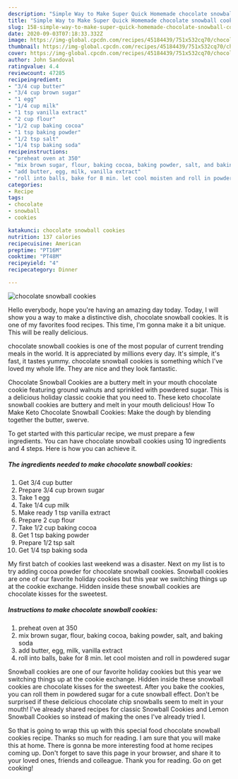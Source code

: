 ```yaml
---
description: "Simple Way to Make Super Quick Homemade chocolate snowball cookies"
title: "Simple Way to Make Super Quick Homemade chocolate snowball cookies"
slug: 158-simple-way-to-make-super-quick-homemade-chocolate-snowball-cookies
date: 2020-09-03T07:18:33.332Z
image: https://img-global.cpcdn.com/recipes/45184439/751x532cq70/chocolate-snowball-cookies-recipe-main-photo.jpg
thumbnail: https://img-global.cpcdn.com/recipes/45184439/751x532cq70/chocolate-snowball-cookies-recipe-main-photo.jpg
cover: https://img-global.cpcdn.com/recipes/45184439/751x532cq70/chocolate-snowball-cookies-recipe-main-photo.jpg
author: John Sandoval
ratingvalue: 4.4
reviewcount: 47285
recipeingredient:
- "3/4 cup butter"
- "3/4 cup brown sugar"
- "1 egg"
- "1/4 cup milk"
- "1 tsp vanilla extract"
- "2 cup flour"
- "1/2 cup baking cocoa"
- "1 tsp baking powder"
- "1/2 tsp salt"
- "1/4 tsp baking soda"
recipeinstructions:
- "preheat oven at 350"
- "mix brown sugar, flour, baking cocoa, baking powder, salt, and baking soda"
- "add butter, egg, milk, vanilla extract"
- "roll into balls, bake for 8 min. let cool moisten and roll in powdered sugar"
categories:
- Recipe
tags:
- chocolate
- snowball
- cookies

katakunci: chocolate snowball cookies 
nutrition: 137 calories
recipecuisine: American
preptime: "PT16M"
cooktime: "PT48M"
recipeyield: "4"
recipecategory: Dinner

---
```



![chocolate snowball cookies](https://img-global.cpcdn.com/recipes/45184439/751x532cq70/chocolate-snowball-cookies-recipe-main-photo.jpg)

Hello everybody, hope you're having an amazing day today. Today, I will show you a way to make a distinctive dish, chocolate snowball cookies. It is one of my favorites food recipes. This time, I'm gonna make it a bit unique. This will be really delicious.

chocolate snowball cookies is one of the most popular of current trending meals in the world. It is appreciated by millions every day. It's simple, it's fast, it tastes yummy. chocolate snowball cookies is something which I've loved my whole life. They are nice and they look fantastic.

Chocolate Snowball Cookies are a buttery melt in your mouth chocolate cookie featuring ground walnuts and sprinkled with powdered sugar. This is a delicious holiday classic cookie that you need to. These keto chocolate snowball cookies are buttery and melt in your mouth delicious! How To Make Keto Chocolate Snowball Cookies: Make the dough by blending together the butter, swerve.


To get started with this particular recipe, we must prepare a few ingredients. You can have chocolate snowball cookies using 10 ingredients and 4 steps. Here is how you can achieve it.

<!--inarticleads1-->

##### The ingredients needed to make chocolate snowball cookies:

1. Get 3/4 cup butter
1. Prepare 3/4 cup brown sugar
1. Take 1 egg
1. Take 1/4 cup milk
1. Make ready 1 tsp vanilla extract
1. Prepare 2 cup flour
1. Take 1/2 cup baking cocoa
1. Get 1 tsp baking powder
1. Prepare 1/2 tsp salt
1. Get 1/4 tsp baking soda


My first batch of cookies last weekend was a disaster. Next on my list is to try adding cocoa powder for chocolate snowball cookies. Snowball cookies are one of our favorite holiday cookies but this year we switching things up at the cookie exchange. Hidden inside these snowball cookies are chocolate kisses for the sweetest. 

<!--inarticleads2-->

##### Instructions to make chocolate snowball cookies:

1. preheat oven at 350
1. mix brown sugar, flour, baking cocoa, baking powder, salt, and baking soda
1. add butter, egg, milk, vanilla extract
1. roll into balls, bake for 8 min. let cool moisten and roll in powdered sugar


Snowball cookies are one of our favorite holiday cookies but this year we switching things up at the cookie exchange. Hidden inside these snowball cookies are chocolate kisses for the sweetest. After you bake the cookies, you can roll them in powdered sugar for a cute snowball effect. Don&#39;t be surprised if these delicious chocolate chip snowballs seem to melt in your mouth! I&#39;ve already shared recipes for classic Snowball Cookies and Lemon Snowball Cookies so instead of making the ones I&#39;ve already tried I. 

So that is going to wrap this up with this special food chocolate snowball cookies recipe. Thanks so much for reading. I am sure that you will make this at home. There is gonna be more interesting food at home recipes coming up. Don't forget to save this page in your browser, and share it to your loved ones, friends and colleague. Thank you for reading. Go on get cooking!
